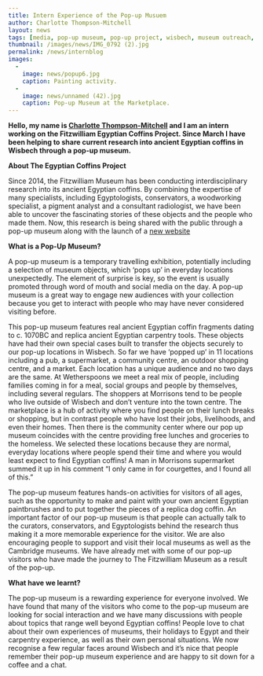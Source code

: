 ```yaml
---
title: Intern Experience of the Pop-up Musuem
author: Charlotte Thompson-Mitchell
layout: news
tags: [media, pop-up museum, pop-up project, wisbech, museum outreach, coffins, ancient egypt, intern, museum experience, professional development]
thumbnail: /images/news/IMG_0792 (2).jpg
permalink: /news/internblog
images:
  -
    image: news/popup6.jpg
    caption: Painting activity.
  -
    image: news/unnamed (42).jpg
    caption: Pop-up Museum at the Marketplace.
---
```



**Hello, my name is [Charlotte Thompson-Mitchell](https://egyptiancoffins.org/team/charlotte-thompson/) and I am an intern working on the Fitzwilliam Egyptian Coffins Project. Since March I have been helping to share current research into ancient Egyptian coffins in Wisbech through a pop-up museum.** 

**About The Egyptian Coffins Project**

Since 2014, the Fitzwilliam Museum has been conducting interdisciplinary research into its ancient Egyptian coffins. By combining the expertise of many specialists, including Egyptologists, conservators, a woodworking specialist, a pigment analyst and a consultant radiologist, we have been able to uncover the fascinating stories of these objects and the people who made them. Now, this research is being shared with the public through a pop-up museum along with the launch of a [new website](https://egyptiancoffins.org/)

**What is a Pop-Up Museum?** 

A pop-up museum is a temporary travelling exhibition, potentially including a selection of museum objects, which ‘pops up’ in everyday locations unexpectedly. The element of surprise is key, so the event is usually promoted through word of mouth and social media on the day. A pop-up museum is a great way to engage new audiences with your collection because you get to interact with people who may have never considered visiting before.

This pop-up museum features real ancient Egyptian coffin fragments dating to c. 1070BC and replica ancient Egyptian carpentry tools. These objects have had their own special cases built to transfer the objects securely to our pop-up locations in Wisbech. So far we have ‘popped up’ in 11 locations including a pub, a supermarket, a community centre, an outdoor shopping centre, and a market. Each location has a unique audience and no two days are the same. At Wetherspoons we meet a real mix of people, including families coming in for a meal, social groups and people by themselves, including several regulars. The shoppers at Morrisons tend to be people who live outside of Wisbech and don’t venture into the town centre. The marketplace is a hub of activity where you find people on their lunch breaks or shopping, but in contrast people who have lost their jobs, livelihoods, and even their homes. Then there is the community center where our pop up museum coincides with the centre providing free lunches and groceries to the homeless. We selected these locations because they are normal, everyday locations where people spend their time and where you would least expect to find Egyptian coffins! A man in Morrisons supermarket summed it up in his comment “I only came in for courgettes, and I found all of this.”

The pop-up museum features hands-on activities for visitors of all ages, such as the opportunity to make and paint with your own ancient Egyptian paintbrushes and to put together the pieces of a replica dog coffin. An important factor of our pop-up museum is that people can actually talk to the curators, conservators, and Egyptologists behind the research thus making it a more memorable experience for the visitor. We are also encouraging people to support and visit their local museums as well as the Cambridge museums.  We have already met with some of our pop-up visitors who have made the journey to The Fitzwilliam Museum as a result of the pop-up. 

**What have we learnt?**

The pop-up museum is a rewarding experience for everyone involved. We have found that many of the visitors who come to the pop-up museum are looking for social interaction and we have many discussions with people about topics that range well beyond Egyptian coffins! People love to chat about their own experiences of museums, their holidays to Egypt and their carpentry experience, as well as their own personal situations. We now recognise a few regular faces around Wisbech and it’s nice that people remember their pop-up museum experience and are happy to sit down for a coffee and a chat.
